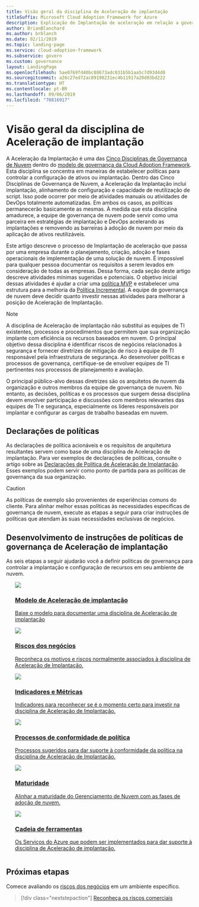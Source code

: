 ```yaml
---
title: Visão geral da disciplina de Aceleração de implantação
titleSuffix: Microsoft Cloud Adoption Framework for Azure
description: Explicação de Implantação de aceleração em relação a governança de nuvem.
author: BrianBlanchard
ms.author: brblanch
ms.date: 02/11/2019
ms.topic: landing-page
ms.service: cloud-adoption-framework
ms.subservice: govern
ms.custom: governance
layout: LandingPage
ms.openlocfilehash: 5ae0769fd40bc88673adc031b5b1aa5c7d93d4d8
ms.sourcegitcommit: a26c27ed72ac89198231ec4b11917a20d03bd222
ms.translationtype: HT
ms.contentlocale: pt-BR
ms.lasthandoff: 09/06/2019
ms.locfileid: "70816917"
---
```

# <a name="deployment-acceleration-discipline-overview"></a>Visão geral da disciplina de Aceleração de implantação

A Aceleração da Implantação é uma das [Cinco Disciplinas de Governança de Nuvem](../governance-disciplines.md) dentro do [modelo de governança da Cloud Adoption Framework](../index.md). Esta disciplina se concentra em maneiras de estabelecer políticas para controlar a configuração de ativos ou implantação. Dentro das Cinco Disciplinas de Governança de Nuvem, a Aceleração da Implantação inclui implantação, alinhamento de configuração e capacidade de reutilização de script. Isso pode ocorrer por meio de atividades manuais ou atividades de DevOps totalmente automatizadas. Em ambos os casos, as políticas permanecerão basicamente as mesmas. À medida que esta disciplina amadurece, a equipe de governança de nuvem pode servir como uma parceira em estratégias de implantação e DevOps acelerando as implantações e removendo as barreiras à adoção de nuvem por meio da aplicação de ativos reutilizáveis.

Este artigo descreve o processo de Implantação de aceleração que passa por uma empresa durante o planejamento, criação, adoção e fases operacionais de implementação de uma solução de nuvem. É impossível para qualquer pessoa documentar os requisitos a serem levados em consideração de todas as empresas. Dessa forma, cada seção deste artigo descreve atividades mínimas sugeridas e potenciais. O objetivo inicial dessas atividades é ajudar a criar uma [política MVP](../policy-compliance/index.md#minimum-viable-product-mvp-for-policy) e estabelecer uma estrutura para a melhoria da [Política Incremental](../policy-compliance/index.md#incremental-policy-growth). A equipe de governança de nuvem deve decidir quanto investir nessas atividades para melhorar a posição de Aceleração de Implantação.

> [!NOTE]
> A disciplina de Aceleração de implantação não substitui as equipes de TI existentes, processos e procedimentos que permitem que sua organização implante com eficiência os recursos baseados em nuvem. O principal objetivo dessa disciplina é identificar riscos de negócios relacionados à segurança e fornecer diretrizes de mitigação de risco à equipe de TI responsável pela infraestrutura de segurança. Ao desenvolver políticas e processos de governança, certifique-se de envolver equipes de TI pertinentes nos processos de planejamento e avaliação.

O principal público-alvo dessas diretrizes são os arquitetos de nuvem da organização e outros membros da equipe de governança de nuvem. No entanto, as decisões, políticas e os processos que surgem dessa disciplina devem envolver participação e discussões com membros relevantes das equipes de TI e segurança, especialmente os líderes responsáveis por implantar e configurar as cargas de trabalho baseadas em nuvem.

## <a name="policy-statements"></a>Declarações de políticas

As declarações de política acionáveis e os requisitos de arquitetura resultantes servem como base de uma disciplina de Aceleração de implantação. Para ver exemplos de declarações de políticas, consulte o artigo sobre as [Declarações de Política de Aceleração de Implantação](./policy-statements.md). Esses exemplos podem servir como ponto de partida para as políticas de governança da sua organização.

> [!CAUTION]
> As políticas de exemplo são provenientes de experiências comuns do cliente. Para alinhar melhor essas políticas às necessidades específicas de governança de nuvem, execute as etapas a seguir para criar instruções de políticas que atendam às suas necessidades exclusivas de negócios.

## <a name="developing-deployment-acceleration-governance-policy-statements"></a>Desenvolvimento de instruções de políticas de governança de Aceleração de implantação

As seis etapas a seguir ajudarão você a definir políticas de governança para controlar a implantação e configuração de recursos em seu ambiente de nuvem.

<!-- markdownlint-disable MD033 -->

<ul class="panelContent cardsE">
<li style="display: flex; flex-direction: column;">
    <a href="./template.md">
        <div class="cardSize">
            <div class="cardPadding" >
                <div class="card" >
                    <div class="cardImageOuter">
                        <div class="cardImage">
                            <img src="../../_images/governance/process-template.png" class="x-hidden-focus"/>
                        </div>
                    </div>
                    <div class="cardText" style="padding-left:0px;">
                        <h3>Modelo de Aceleração de implantação</h3>
                        <p class="x-hidden-focus">Baixe o modelo para documentar uma disciplina de Aceleração de implantação</p>
                    </div>
                </div>
            </div>
        </div>
    </a>
</li><li style="display: flex; flex-direction: column;">
    <a href="./business-risks.md">
        <div class="cardSize">
            <div class="cardPadding" >
                <div class="card" >
                    <div class="cardImageOuter">
                        <div class="cardImage">
                            <img src="../../_images/governance/process-risks.png" class="x-hidden-focus"/>
                        </div>
                    </div>
                    <div class="cardText" style="padding-left:0px;">
                        <h3>Riscos dos negócios</h3>
                        <p class="x-hidden-focus">Reconheça os motivos e riscos normalmente associados à disciplina de Aceleração de Implantação.</p>
                    </div>
                </div>
            </div>
        </div>
    </a>
</li>
<li style="display: flex; flex-direction: column;">
    <a href="./metrics-tolerance.md">
        <div class="cardSize">
            <div class="cardPadding" >
                <div class="card" >
                    <div class="cardImageOuter">
                        <div class="cardImage">
                            <img src="../../_images/governance/process-metrics.png" class="x-hidden-focus"/>
                        </div>
                    </div>
                    <div class="cardText" style="padding-left:0px;">
                        <h3>Indicadores e Métricas</h3>
                        <p class="x-hidden-focus">Indicadores para reconhecer se é o momento certo para investir na disciplina de Aceleração de Implantação.</p>
                    </div>
                </div>
            </div>
        </div>
    </a>
</li>
<li style="display: flex; flex-direction: column;">
    <a href="./compliance-processes.md">
        <div class="cardSize">
            <div class="cardPadding" >
                <div class="card" >
                    <div class="cardImageOuter">
                        <div class="cardImage">
                            <img src="../../_images/governance/process-enforce.png" class="x-hidden-focus"/>
                        </div>
                    </div>
                    <div class="cardText" style="padding-left:0px;">
                        <h3>Processos de conformidade de política</h3>
                        <p class="x-hidden-focus">Processos sugeridos para dar suporte à conformidade da política na disciplina de Aceleração de Implantação.</p>
                    </div>
                </div>
            </div>
        </div>
    </a>
</li>
<li style="display: flex; flex-direction: column;">
    <a href="./discipline-improvement.md">
        <div class="cardSize">
            <div class="cardPadding" >
                <div class="card" >
                    <div class="cardImageOuter">
                        <div class="cardImage">
                            <img src="../../_images/governance/process-maturity.png" class="x-hidden-focus"/>
                        </div>
                    </div>
                    <div class="cardText" style="padding-left:0px;">
                        <h3>Maturidade</h3>
                        <p class="x-hidden-focus">Alinhar a maturidade do Gerenciamento de Nuvem com as fases de adoção de nuvem.</p>
                    </div>
                </div>
            </div>
        </div>
    </a>
</li>
<li style="display: flex; flex-direction: column;">
    <a href="./toolchain.md">
        <div class="cardSize">
            <div class="cardPadding" >
                <div class="card" >
                    <div class="cardImageOuter">
                        <div class="cardImage">
                            <img src="../../_images/governance/process-toolchain.png" class="x-hidden-focus"/>
                        </div>
                    </div>
                    <div class="cardText" style="padding-left:0px;">
                        <h3>Cadeia de ferramentas</h3>
                        <p class="x-hidden-focus">Os Serviços do Azure que podem ser implementados para dar suporte à disciplina de Aceleração de implantação.</p>
                    </div>
                </div>
            </div>
        </div>
    </a>
</li>
</ul>

## <a name="next-steps"></a>Próximas etapas

Comece avaliando os [riscos dos negócios](./business-risks.md) em um ambiente específico.

> [!div class="nextstepaction"]
> [Reconheça os riscos comerciais](./business-risks.md)

<!-- markdownlint-enable MD033 -->
